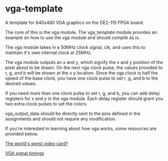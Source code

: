 # vga-template
A template for 640x480 VGA graphics on the DE2-115 FPGA board.

The core of this is the vga module. The vga_template module provides an example on how to use the vga module and should compile as is.

The vga module takes in a 50MHz clock signal, clk, and uses this to maintain it's own internal clock at 25MHz.

The vga module outputs an x and y, which signify the x and y position of the pixel about to be drawn. On the next vga clock pulse, the values provided to r, g, and b will be shown at the x y location. Since the vga clock is half the speed of the base clock, you have one clock pulse to set r, g, and b to the desired values.

If you need more than one clock pulse to set r, g, and b, you can add delay registers for x and y in the vga module. Each delay register should grant you two extra clock pulses to set the colors.

vga_output_data should be directly sent to the pins defined in the assignments and should not require any modification.

If you're interested in learning about how vga works, some resources are provided below.

[The world's worst video card?](https://www.youtube.com/watch?v=l7rce6IQDWs)

[VGA signal timings](http://tinyvga.com/vga-timing)
